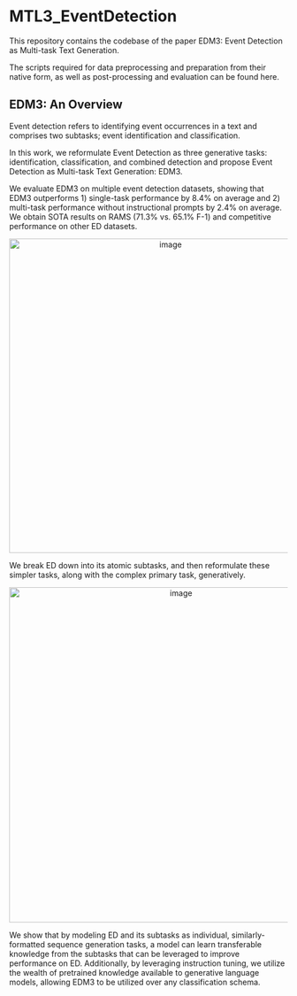 # MTL3_EventDetection

This repository contains the codebase of the paper EDM3: Event Detection as Multi-task Text Generation.

The scripts required for data preprocessing and preparation from their native form, as well as post-processing and evaluation can be found here.

## EDM3: An Overview 

Event detection refers to identifying event occurrences in a text and comprises two subtasks; event identification and classification.

In this work, we reformulate Event Detection as three generative tasks: identification, classification, and combined detection and propose Event Detection as Multi-task Text Generation: EDM3. 

We evaluate EDM3 on multiple event detection datasets, showing that EDM3 outperforms 1) single-task performance by 8.4\% on average and 2) multi-task performance without instructional prompts by 2.4% on average.
We obtain SOTA results on RAMS (71.3% vs. 65.1% F-1) and competitive performance on other ED datasets.


<p align="center">
<img width="568" alt="image" src="https://user-images.githubusercontent.com/28482281/235067240-4b018dd4-48db-4ae0-8834-2412dc9af48f.png">
</p>



We break ED down into its atomic subtasks, and then reformulate these simpler tasks, along with the complex primary task, generatively.
<p align="center">
<img width="606" alt="image" src="https://user-images.githubusercontent.com/28482281/235067068-b1beaed7-11d7-4e71-bd47-7f1626bbe996.png">
</p>

We show that by modeling ED and its subtasks as individual, similarly-formatted sequence generation tasks, a model can learn transferable knowledge from the subtasks that can be leveraged to improve performance on ED. 
Additionally, by leveraging instruction tuning, we utilize the wealth of pretrained knowledge available to generative language models, allowing EDM3 to be utilized over any classification schema.


